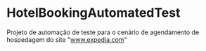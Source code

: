 # HotelBookingAutomatedTest
Projeto de automação de teste para o cenário de agendamento de hospedagem do site "www.expedia.com"
